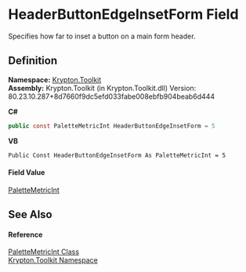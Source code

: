 # HeaderButtonEdgeInsetForm Field


Specifies how far to inset a button on a main form header.



## Definition
**Namespace:** <a href="79d2eac2-21f4-54ff-7552-b20c33c30600.md">Krypton.Toolkit</a>  
**Assembly:** Krypton.Toolkit (in Krypton.Toolkit.dll) Version: 80.23.10.287+8d7660f9dc5efd033fabe008ebfb904beab6d444

**C#**
``` C#
public const PaletteMetricInt HeaderButtonEdgeInsetForm = 5
```
**VB**
``` VB
Public Const HeaderButtonEdgeInsetForm As PaletteMetricInt = 5
```



#### Field Value
<a href="add1c883-3c14-ed6e-05cf-668b87f7fd6d.md">PaletteMetricInt</a>

## See Also


#### Reference
<a href="add1c883-3c14-ed6e-05cf-668b87f7fd6d.md">PaletteMetricInt Class</a>  
<a href="79d2eac2-21f4-54ff-7552-b20c33c30600.md">Krypton.Toolkit Namespace</a>  
